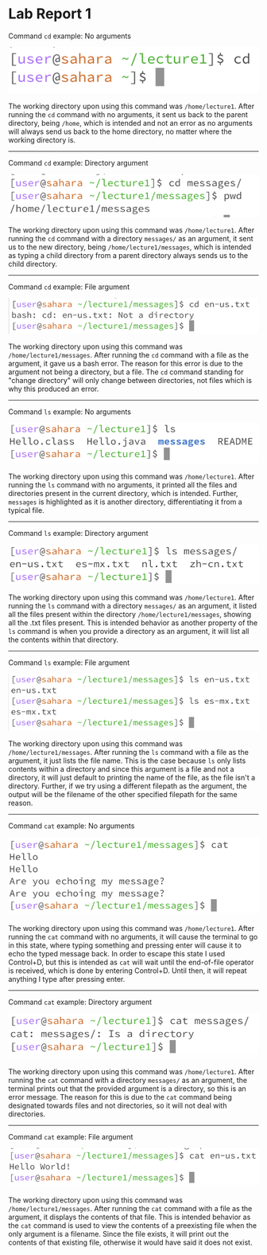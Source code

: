 # Lab Report 1
Command `cd` example: No arguments

![Image](/lab1images/l1cd1.png)

The working directory upon using this command was `/home/lecture1`. After running the `cd` command with no arguments, it sent us back to the parent directory, being `/home`, which is intended and not an error as no arguments will always send us back to the home directory, no matter where the working directory is. 

***

Command `cd` example: Directory argument

![Image](/lab1images/l1cd2.png)

The working directory upon using this command was `/home/lecture1`. After running the `cd` command with a directory `messages/` as an argument, it sent us to the new directory, being `/home/lecture1/messages`, which is intended as typing a child directory from a parent directory always sends us to the child directory. 

***

Command `cd` example: File argument

![Image](/lab1images/l1cd3.png)

The working directory upon using this command was `/home/lecture1/messages`. After running the `cd` command with a file as the argument, it gave us a bash error. The reason for this error is due to the argument not being a directory, but a file. The `cd` command standing for "change directory" will only change between directories, not files which is why this produced an error.

***

Command `ls` example: No arguments

![Image](/lab1images/l1ls1.png)

The working directory upon using this command was `/home/lecture1`. After running the `ls` command with no arguments, it printed all the files and directories present in the current directory, which is intended. Further, `messages` is highlighted as it is another directory, differentiating it from a typical file.

***

Command `ls` example: Directory argument

![Image](/lab1images/l1ls2.png)

The working directory upon using this command was `/home/lecture1`. After running the `ls` command with a directory `messages/` as an argument, it listed all the files present within the directory `/home/lecture1/messages`, showing all the .txt files present. This is intended behavior as another property of the `ls` command is when you provide a directory as an argument, it will list all the contents within that directory.

***

Command `ls` example: File argument

![Image](/lab1images/l1ls3-1.png)

The working directory upon using this command was `/home/lecture1/messages`. After running the `ls` command with a file as the argument, it just lists the file name. This is the case because `ls` only lists contents within a directory and since this argument is a file and not a directory, it will just default to printing the name of the file, as the file isn't a directory. Further, if we try using a different filepath as the argument, the output will be the filename of the other specified filepath for the same reason.

***

Command `cat` example: No arguments

![Image](/lab1images/l1cat1-2.png)

The working directory upon using this command was `/home/lecture1`. After running the `cat` command with no arguments, it will cause the terminal to go in this state, where typing something and pressing enter will cause it to echo the typed message back. In order to escape this state I used Control+D, but this is intended as `cat` will wait until the end-of-file operator is received, which is done by entering Control+D. Until then, it will repeat anything I type after pressing enter. 

***

Command `cat` example: Directory argument

![Image](/lab1images/l1cat2.png)

The working directory upon using this command was `/home/lecture1`. After running the `cat` command with a directory `messages/` as an argument, the terminal prints out that the provided argument is a directory, so this is an error message. The reason for this is due to the `cat` command being designated towards files and not directories, so it will not deal with directories.

***

Command `cat` example: File argument

![Image](/lab1images/l1cat3.png)

The working directory upon using this command was `/home/lecture1/messages`. After running the `cat` command with a file as the argument, it displays the contents of that file. This is intended behavior as the `cat` command is used to view the contents of a preexisting file when the only argument is a filename. Since the file exists, it will print out the contents of that existing file, otherwise it would have said it does not exist.

